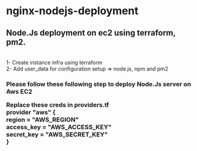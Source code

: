 # nginx-nodejs-deployment

<h2>Node.Js deployment on ec2 using terraform, pm2.</h2>
<br/>
1- Create instance infra using terraform 
<br/>
2- Add user_data for configuration setup => node.js, npm and pm2
<br/>
<h3>Please follow these following step to deploy Node.Js server on Aws EC2<h/3>
<br/>
<p>
Replace these creds in providers.tf 
<br/>
provider "aws" {
    <br/>
  region     = "AWS_REGION"
  <br/>
  access_key = "AWS_ACCESS_KEY"
  <br/>
  secret_key = "AWS_SECRET_KEY"
  <br/>
}
</p>